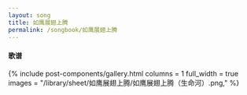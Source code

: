 ```yaml
---
layout: song
title: 如鹰展翅上腾
permalink: /songbook/如鹰展翅上腾
---
```


#### 歌谱

{% include post-components/gallery.html
    columns = 1
    full_width = true
    images = "/library/sheet/如鹰展翅上腾/如鹰展翅上腾（生命河）.png,"
%}
